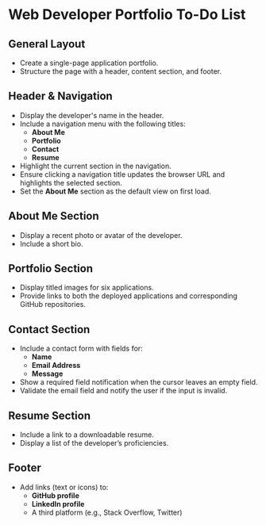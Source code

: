 # Web Developer Portfolio To-Do List

## General Layout

- Create a single-page application portfolio.
- Structure the page with a header, content section, and footer.

## Header & Navigation

- Display the developer's name in the header.
- Include a navigation menu with the following titles:
  - **About Me**
  - **Portfolio**
  - **Contact**
  - **Resume**
- Highlight the current section in the navigation.
- Ensure clicking a navigation title updates the browser URL and highlights the selected section.
- Set the **About Me** section as the default view on first load.

## About Me Section

- Display a recent photo or avatar of the developer.
- Include a short bio.

## Portfolio Section

- Display titled images for six applications.
- Provide links to both the deployed applications and corresponding GitHub repositories.

## Contact Section

- Include a contact form with fields for:
  - **Name**
  - **Email Address**
  - **Message**
- Show a required field notification when the cursor leaves an empty field.
- Validate the email field and notify the user if the input is invalid.

## Resume Section

- Include a link to a downloadable resume.
- Display a list of the developer’s proficiencies.

## Footer

- Add links (text or icons) to:
  - **GitHub profile**
  - **LinkedIn profile**
  - A third platform (e.g., Stack Overflow, Twitter)
